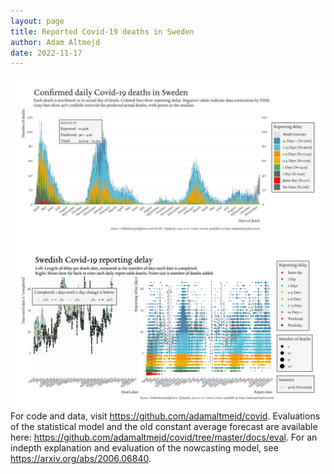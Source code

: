 ```yaml
---
layout: page
title: Reported Covid-19 deaths in Sweden
author: Adam Altmejd
date: 2022-11-17
---
```


![Graph of Swedish Covid-19 deaths with reporting delay.](deaths_lag_sweden_2022-11-17.png "Swedish Covid-19 deaths.")
![Graph of Swedish Covid-19 reporting delay in daily deaths.](lag_trend_sweden_2022-11-17.png "Trend in Swedish Covid-19 mortality reporting delay.")
For code and data, visit <https://github.com/adamaltmejd/covid>.
Evaluations of the statistical model and the old constant average forecast are available here: <https://github.com/adamaltmejd/covid/tree/master/docs/eval>.
For an indepth explanation and evaluation of the nowcasting model, see <https://arxiv.org/abs/2006.06840>.
